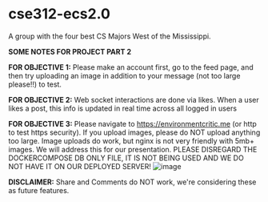 # cse312-ecs2.0
A group with the four best CS Majors West of the Mississippi.

**SOME NOTES FOR PROJECT PART 2**

**FOR OBJECTIVE 1:**
Please make an account first, go to the feed page, and then try uploading an image in addition to your message (not too large please!!) to test. 

**FOR OBJECTIVE 2:**
Web socket interactions are done via likes. When a user likes a post, this info is updated in real time across all logged in users 

**FOR OBJECTIVE 3:** 
Please navigate to https://environmentcritic.me (or http to test https security). If you upload images, please do NOT upload anything too large. Image uploads do work, but nginx is not very friendly with 5mb+ images. We will address this for our presentation. PLEASE DISREGARD THE DOCKERCOMPOSE DB ONLY FILE, IT IS NOT BEING USED AND WE DO NOT HAVE IT ON OUR DEPLOYED SERVER! 
![image](https://github.com/user-attachments/assets/4c73e4ee-31bb-41ea-9c9b-a78c385d497f)


**DISCLAIMER:** Share and Comments do NOT work, we're considering these as future features.


